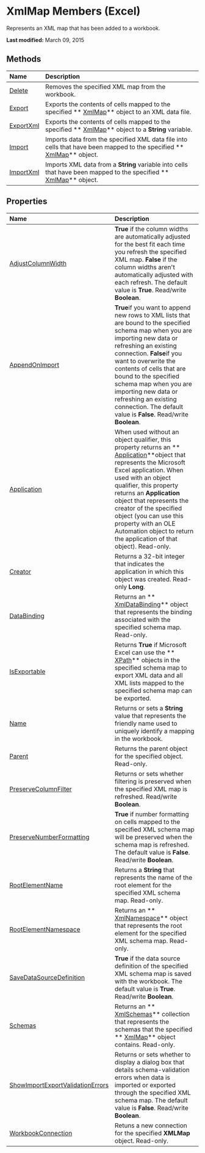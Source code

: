 
# XmlMap Members (Excel)
Represents an XML map that has been added to a workbook.

 **Last modified:** March 09, 2015


## Methods



|**Name**|**Description**|
|:-----|:-----|
| [Delete](8acde534-c465-029a-635a-38f63c5f4013.md)|Removes the specified XML map from the workbook.|
| [Export](174f902f-7244-866d-b16c-6a6bcf0ae58b.md)|Exports the contents of cells mapped to the specified  ** [XmlMap](39b0823f-0068-d8df-e4e1-ca62b55d58f5.md)** object to an XML data file.|
| [ExportXml](ffb4e656-157e-e5f3-1ddd-314172ba5839.md)|Exports the contents of cells mapped to the specified  ** [XmlMap](39b0823f-0068-d8df-e4e1-ca62b55d58f5.md)** object to a **String** variable.|
| [Import](60265bbd-4994-8fba-7072-ec5dada885d3.md)|Imports data from the specified XML data file into cells that have been mapped to the specified  ** [XmlMap](39b0823f-0068-d8df-e4e1-ca62b55d58f5.md)** object.|
| [ImportXml](07db07d3-cd0f-08fe-3463-04ca72d084d1.md)|Imports XML data from a  **String** variable into cells that have been mapped to the specified ** [XmlMap](39b0823f-0068-d8df-e4e1-ca62b55d58f5.md)** object.|

## Properties



|**Name**|**Description**|
|:-----|:-----|
| [AdjustColumnWidth](d302f23f-3ef4-ce22-916b-4772ea686cbc.md)| **True** if the column widths are automatically adjusted for the best fit each time you refresh the specified XML map. **False** if the column widths aren't automatically adjusted with each refresh. The default value is **True**. Read/write  **Boolean**.|
| [AppendOnImport](b00eeaeb-1750-e5a9-85b5-7323ea766ead.md)| **True**if you want to append new rows to XML lists that are bound to the specified schema map when you are importing new data or refreshing an existing connection. **False**if you want to overwrite the contents of cells that are bound to the specified schema map when you are importing new data or refreshing an existing connection. The default value is  **False**. Read/write  **Boolean**.|
| [Application](b0601b57-e301-17b9-2574-34122fed4b8b.md)|When used without an object qualifier, this property returns an  ** [Application](19b73597-5cf9-4f56-8227-b5211f657f6f.md)**object that represents the Microsoft Excel application. When used with an object qualifier, this property returns an  **Application** object that represents the creator of the specified object (you can use this property with an OLE Automation object to return the application of that object). Read-only.|
| [Creator](a66d485c-8d92-edee-63dc-13c70d5faa53.md)|Returns a 32-bit integer that indicates the application in which this object was created. Read-only  **Long**.|
| [DataBinding](14f19ec1-dda8-0318-ea94-6c8c5fe0f1b6.md)|Returns an  ** [XmlDataBinding](45839d7d-7e9b-8fe5-81f8-ee13534d3664.md)** object that represents the binding associated with the specified schema map. Read-only.|
| [IsExportable](4f26b59c-14da-3646-c051-88f4d173a861.md)|Returns  **True** if Microsoft Excel can use the ** [XPath](e13f2b3e-cef2-4e3c-f942-5347cf722e2d.md)** objects in the specified schema map to export XML data and all XML lists mapped to the specified schema map can be exported.|
| [Name](615aa765-2ecf-273b-5620-5582d9e86817.md)|Returns or sets a  **String** value that represents the friendly name used to uniquely identify a mapping in the workbook.|
| [Parent](be698cdb-c6b8-8004-a12c-ea07ffa58735.md)|Returns the parent object for the specified object. Read-only.|
| [PreserveColumnFilter](7afb204c-7139-1d97-fa3f-0d563e12c891.md)|Returns or sets whether filtering is preserved when the specified XML map is refreshed. Read/write  **Boolean**. |
| [PreserveNumberFormatting](2eb38b1b-a2d0-ac24-2bfa-4bc24819d2af.md)| **True** if number formatting on cells mapped to the specified XML schema map will be preserved when the schema map is refreshed. The default value is **False**. Read/write  **Boolean**.|
| [RootElementName](083ea64b-9fa8-3036-be0e-086873e870c6.md)| Returns a **String** that represents the name of the root element for the specified XML schema map. Read-only.|
| [RootElementNamespace](f81d0762-fa03-6f90-be99-713478a1ab42.md)|Returns an  ** [XmlNamespace](4c39c739-b848-5fec-c354-9fa56daf1d5d.md)** object that represents the root element for the specified XML schema map. Read-only.|
| [SaveDataSourceDefinition](9a87b243-1d38-17b2-cbfa-ce5747a30674.md)| **True** if the data source definition of the specified XML schema map is saved with the workbook. The default value is **True**. Read/write  **Boolean**.|
| [Schemas](9027625d-3eb2-216d-5b50-a4bb84c19a8a.md)| Returns an ** [XmlSchemas](1e6a4371-7163-572d-b435-7dc9a2865338.md)** collection that represents the schemas that the specified ** [XmlMap](39b0823f-0068-d8df-e4e1-ca62b55d58f5.md)** object contains. Read-only.|
| [ShowImportExportValidationErrors](0a0ece1c-f069-714d-79fa-a6ab564470fc.md)| Returns or sets whether to display a dialog box that details schema-validation errors when data is imported or exported through the specified XML schema map. The default value is **False**. Read/write  **Boolean**.|
| [WorkbookConnection](14e3de43-f65d-bd27-f0c4-6be40fef589f.md)|Retuns a new connection for the specified  **XMLMap** object. Read-only.|
